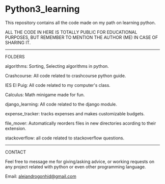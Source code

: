 # Python3_learning

This repository contains all the code made on my path on learning python.

ALL THE CODE IN HERE IS TOTALLY PUBLIC FOR EDUCATIONAL PURPOSES, BUT REMEMBER TO MENTION THE AUTHOR (ME) IN CASE OF SHARING IT.

______________________________


FOLDERS

algorithms: Sorting, Selecting algorithms in python.

Crashcourse: All code related to crashcourse python guide.

IES El Puig: All code related to my computer's class.

Calculus: Math minigame made for fun.

django_learning: All code related to the django module.

expense_tracker: tracks expenses and makes customizable budgets.

file_mover: Automatically reorders files in new directories acording to their extension.

stackoverflow: all code related to stackoverflow questions.
 

_______________________________


CONTACT

Feel free to message me for giving/asking advice, or working requests on any project related with python or even other programming language.

Email: alejandrogonhid@gmail.com
